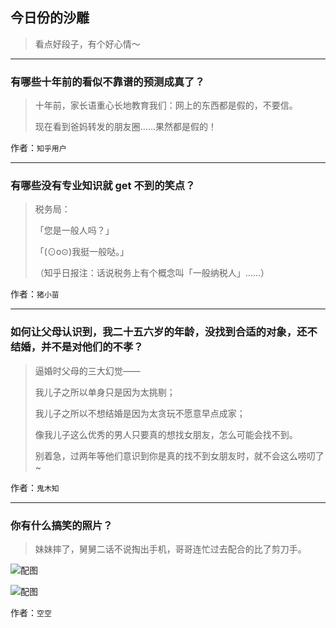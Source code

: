 ## 今日份的沙雕

> 看点好段子，有个好心情～


 
---

### 有哪些十年前的看似不靠谱的预测成真了？

> 十年前，家长语重心长地教育我们：网上的东西都是假的，不要信。
> 
> 现在看到爸妈转发的朋友圈……果然都是假的！


作者：`知乎用户`

---

### 有哪些没有专业知识就 get 不到的笑点？

> 税务局：
> 
> 「您是一般人吗？」
> 
> 「(⊙o⊙)我挺一般哒。」
> 
> （知乎日报注：话说税务上有个概念叫「一般纳税人」……）


作者：`猪小苗`

---

### 如何让父母认识到，我二十五六岁的年龄，没找到合适的对象，还不结婚，并不是对他们的不孝？

> 逼婚时父母的三大幻觉——
> 
> 我儿子之所以单身只是因为太挑剔；
> 
> 我儿子之所以不想结婚是因为太贪玩不愿意早点成家；
> 
> 像我儿子这么优秀的男人只要真的想找女朋友，怎么可能会找不到。
> 
> 别着急，过两年等他们意识到你是真的找不到女朋友时，就不会这么唠叨了~


作者：`鬼木知`

---

### 你有什么搞笑的照片？

> 妹妹摔了，舅舅二话不说掏出手机，哥哥连忙过去配合的比了剪刀手。



![配图](http://pic3.zhimg.com/70/17db65f9b4a5d1fe1d86857965fc8b22_b.jpg)



![配图](http://pic2.zhimg.com/70/bef73b997e4b7c5b5f633785c6988c75_b.jpg)


作者：`空空`